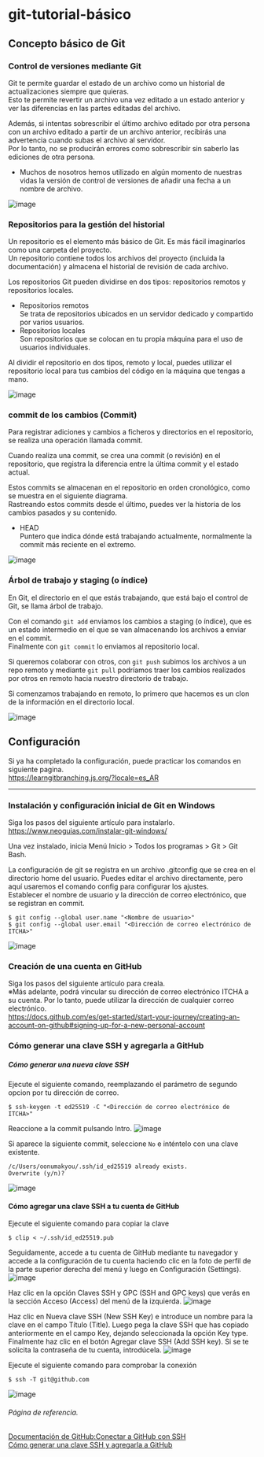 # git-tutorial-básico

## Concepto básico de Git

### Control de versiones mediante Git

Git te permite guardar el estado de un archivo como un historial de actualizaciones siempre que quieras.<br>
Esto te permite revertir un archivo una vez editado a un estado anterior y ver las diferencias en las partes editadas del archivo.

Además, si intentas sobrescribir el último archivo editado por otra persona con un archivo editado a partir de un archivo anterior, recibirás una advertencia cuando subas el archivo al servidor.<br>
Por lo tanto, no se producirán errores como sobrescribir sin saberlo las ediciones de otra persona.

* Muchos de nosotros hemos utilizado en algún momento de nuestras vidas la versión de control de versiones de añadir una fecha a un nombre de archivo.

![image](https://github.com/itcha-organization/git-tutorial-basico/assets/83223664/0b2f40f0-5401-49fc-b75d-f3579acaf4a0)

### Repositorios para la gestión del historial

Un repositorio es el elemento más básico de Git. Es más fácil imaginarlos como una carpeta del proyecto.<br>
Un repositorio contiene todos los archivos del proyecto (incluida la documentación) y almacena el historial de revisión de cada archivo.

Los repositorios Git pueden dividirse en dos tipos: repositorios remotos y repositorios locales.

* Repositorios remotos<br>
  Se trata de repositorios ubicados en un servidor dedicado y compartido por varios usuarios.
* Repositorios locales<br>
  Son repositorios que se colocan en tu propia máquina para el uso de usuarios individuales.

Al dividir el repositorio en dos tipos, remoto y local, puedes utilizar el repositorio local para tus cambios del código en la máquina que tengas a mano.

![image](https://github.com/itcha-organization/git-tutorial-basico/assets/83223664/7200aabb-4f1d-4707-9d32-57a98b1b75d2)

### commit de los cambios (Commit)

Para registrar adiciones y cambios a ficheros y directorios en el repositorio, se realiza una operación llamada commit.

Cuando realiza una commit, se crea una commit (o revisión) en el repositorio, que registra la diferencia entre la última commit y el estado actual.

Estos commits se almacenan en el repositorio en orden cronológico, como se muestra en el siguiente diagrama.<br>
Rastreando estos commits desde el último, puedes ver la historia de los cambios pasados y su contenido.

* HEAD<br>
  Puntero que indica dónde está trabajando actualmente, normalmente la commit más reciente en el extremo.

![image](https://github.com/itcha-organization/git-tutorial-basico/assets/83223664/9c570bff-cd35-4df7-820a-cd7a91fed114)

### Árbol de trabajo y staging (o índice)

En Git, el directorio en el que estás trabajando, que está bajo el control de Git, se llama árbol de trabajo.

Con el comando `git add` enviamos los cambios a staging (o índice), que es un estado intermedio en el que se van almacenando los archivos a enviar en el commit.<br>
Finalmente con `git commit` lo enviamos al repositorio local.

Si queremos colaborar con otros, con `git push` subimos los archivos a un repo remoto y mediante `git pull` podríamos traer los cambios realizados por otros en remoto hacia nuestro directorio de trabajo.

Si comenzamos trabajando en remoto, lo primero que hacemos es un clon de la información en el directorio local.

![image](https://github.com/itcha-organization/git-tutorial-basico/assets/83223664/e73ab163-252f-4083-9ae4-2d7e9b46ed75)

## Configuración

Si ya ha completado la configuración, puede practicar los comandos en siguiente pagina.<br>
https://learngitbranching.js.org/?locale=es_AR
___

### Instalación y configuración inicial de Git en Windows

Siga los pasos del siguiente artículo para instalarlo.<br>
https://www.neoguias.com/instalar-git-windows/

Una vez instalado, inicia Menú Inicio > Todos los programas > Git > Git Bash.

La configuración de git se registra en un archivo .gitconfig que se crea en el directorio home del usuario. Puedes editar el archivo directamente, pero aquí usaremos el comando config para configurar los ajustes. <br>
Establecer el nombre de usuario y la dirección de correo electrónico, que se registran en commit.
```
$ git config --global user.name "<Nombre de usuario>"
$ git config --global user.email "<Dirección de correo electrónico de ITCHA>"
```
![image](https://github.com/itcha-organization/git-tutorial-basico/assets/83223664/696064d0-b5d3-40e6-b5ed-de30fc42d89e)

### Creación de una cuenta en GitHub

Siga los pasos del siguiente artículo para creala.<br>
※Más adelante, podrá vincular su dirección de correo electrónico ITCHA a su cuenta. Por lo tanto, puede utilizar la dirección de cualquier correo electrónico.<br>
https://docs.github.com/es/get-started/start-your-journey/creating-an-account-on-github#signing-up-for-a-new-personal-account

### Cómo generar una clave SSH y agregarla a GitHub

##### Cómo generar una nueva clave SSH

Ejecute el siguiente comando, reemplazando el parámetro de segundo opcion por tu dirección de correo.<br>
```
$ ssh-keygen -t ed25519 -C "<Dirección de correo electrónico de ITCHA>"
```

Reaccione a la commit pulsando Intro.
![image](https://github.com/itcha-organization/git-tutorial-basico/assets/83223664/41a3c6c4-67ac-40dd-8a1b-f534c2eaf782)

Si aparece la siguiente commit, seleccione `No` e inténtelo con una clave existente.
```
/c/Users/oonumakyou/.ssh/id_ed25519 already exists.
Overwrite (y/n)?
```
![image](https://github.com/itcha-organization/git-tutorial-basico/assets/83223664/f15ae475-fe0e-4e1b-8f94-ea5b71a17dfc)

#### Cómo agregar una clave SSH a tu cuenta de GitHub

Ejecute el siguiente comando para copiar la clave
```
$ clip < ~/.ssh/id_ed25519.pub
```

Seguidamente, accede a tu cuenta de GitHub mediante tu navegador y accede a la configuración de tu cuenta haciendo clic en la foto de perfil de la parte superior derecha del menú y luego en Configuración (Settings).
![image](https://github.com/itcha-organization/git-tutorial-basico/assets/83223664/8d49183f-7233-4cb1-b976-41430e3f10ee)

Haz clic en la opción Claves SSH y GPC (SSH and GPC keys) que verás en la sección Acceso (Access) del menú de la izquierda.
![image](https://github.com/itcha-organization/git-tutorial-basico/assets/83223664/b6bffcc3-1211-4fdb-8f0f-0d10c4efb003)


Haz clic en Nueva clave SSH (New SSH Key) e introduce un nombre para la clave en el campo Título (Title). Luego pega la clave SSH que has copiado anteriormente en el campo Key, dejando seleccionada la opción Key type.
Finalmente haz clic en el botón Agregar clave SSH (Add SSH key). Si se te solicita la contraseña de tu cuenta, introdúcela.
![image](https://github.com/itcha-organization/git-tutorial-basico/assets/83223664/40fa1974-bf51-46e5-9ff2-cbcbd5b9490e)


Ejecute el siguiente comando para comprobar la conexión
```
$ ssh -T git@github.com
```
![image](https://github.com/itcha-organization/git-tutorial-basico/assets/83223664/16ba4f58-92f1-426a-a1ce-16907b565bf7)

###### Página de referencia.
[Documentación de GitHub:Conectar a GitHub con SSH](https://docs.github.com/es/authentication/connecting-to-github-with-ssh)<br>
[Cómo generar una clave SSH y agregarla a GitHub](https://www.neoguias.com/generar-clave-ssh-agregar-github/)


